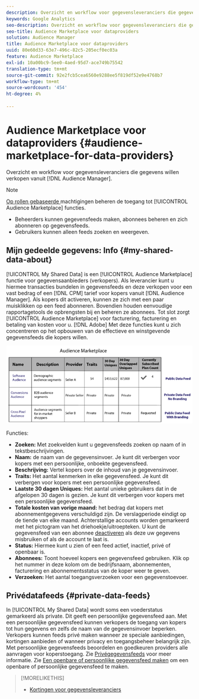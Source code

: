 ```yaml
---
description: Overzicht en workflow voor gegevensleveranciers die gegevens vanuit de Audience Manager willen verkopen.
keywords: Google Analytics
seo-description: Overzicht en workflow voor gegevensleveranciers die gegevens vanuit de Audience Manager willen verkopen.
seo-title: Audience Marketplace voor dataproviders
solution: Audience Manager
title: Audience Marketplace voor dataproviders
uuid: 80e60d33-63e7-496c-82c5-205ecf0ec03a
feature: Audience Marketplace
exl-id: 10a00bc9-5ee0-4aed-95d7-ace749b75542
translation-type: tm+mt
source-git-commit: 92e2fcb5cea6560e9288ee5f819df52e9e4768b7
workflow-type: tm+mt
source-wordcount: '454'
ht-degree: 4%

---
```


# Audience Marketplace voor dataproviders {#audience-marketplace-for-data-providers}

Overzicht en workflow voor gegevensleveranciers die gegevens willen verkopen vanuit [!DNL Audience Manager].

<!-- c_marketplace_provider.xml -->

>[!NOTE]
>
>[Op rollen gebaseerde ](../../../reporting/reports-dashboard.md) machtigingen beheren de toegang tot  [!UICONTROL Audience Marketplace] functies.
>
>* Beheerders kunnen gegevensfeeds maken, abonnees beheren en zich abonneren op gegevensfeeds.
>* Gebruikers kunnen alleen feeds zoeken en weergeven.


## Mijn gedeelde gegevens: Info {#my-shared-data-about}

[!UICONTROL My Shared Data] is een  [!UICONTROL Audience Marketplace] functie voor gegevensaanbieders (verkopers). Als leverancier kunt u hiermee transacties bundelen in gegevensfeeds en deze verkopen voor een vast bedrag of een [!DNL CPM] tarief voor kopers vanuit [!DNL Audience Manager]. Als kopers dit activeren, kunnen ze zich met een paar muisklikken op een feed abonneren. Bovendien houden eenvoudige rapportagetools de opbrengsten bij en beheren ze abonnees. Tot slot zorgt [!UICONTROL Audience Marketplace] voor facturering, facturering en betaling van kosten voor u. [!DNL Adobe] Met deze functies kunt u zich concentreren op het opbouwen van de effectieve en winstgevende gegevensfeeds die kopers willen.

![](assets/seller_marketplace.png)

<!-- c_myshared_data.xml -->

Functies:

* **Zoeken:** Met zoekvelden kunt u gegevensfeeds zoeken op naam of in tekstbeschrijvingen.
* **Naam:** de naam van de gegevensinvoer. Je kunt dit verbergen voor kopers met een persoonlijke, onboekte gegevensfeed.
* **Beschrijving:** Vertel kopers over de inhoud van je gegevensinvoer.
* **Traits:** Het aantal kenmerken in elke gegevensfeed. Je kunt dit verbergen voor kopers met een persoonlijke gegevensfeed.
* **Laatste 30 dagen Uniques:** Het aantal unieke gebruikers dat in de afgelopen 30 dagen is gezien. Je kunt dit verbergen voor kopers met een persoonlijke gegevensfeed.
* **Totale kosten van vorige maand:** het bedrag dat kopers met abonnementgegevens verschuldigd zijn. De verslagperiode eindigt op de tiende van elke maand. Achterstallige accounts worden gemarkeerd met het pictogram van het driehoekje/uitroepteken. U kunt de gegevensfeed van een abonnee [deactiveren](../../../features/audience-marketplace/marketplace-data-providers/marketplace-create-manage-feeds.md#deactivate-data-feed) als deze uw gegevens misbruiken of als de account te laat is.
* **Status:**  Hiermee kunt u zien of een feed actief, inactief, privé of openbaar is.
* **Abonnees:** Toont hoeveel kopers een gegevensfeed gebruiken. Klik op het nummer in deze kolom om de bedrijfsnaam, abonnementen, facturering en abonnementsstatus van de koper weer te geven.
* **Verzoeken:** Het aantal toegangsverzoeken voor een gegevenstoevoer.

## Privédatafeeds {#private-data-feeds}

In [!UICONTROL My Shared Data] wordt soms een voederstatus gemarkeerd als private. Dit geeft een persoonlijke gegevensfeed aan. Met een persoonlijke gegevensfeed kunnen verkopers de toegang van kopers tot hun gegevens en zelfs de naam van de gegevensinvoer beperken. Verkopers kunnen feeds privé maken wanneer ze speciale aanbiedingen, kortingen aanbieden of wanneer privacy en toegangsbeheer belangrijk zijn. Met persoonlijke gegevensfeeds beoordelen en goedkeuren providers alle aanvragen voor koperstoegang. Zie [Privégegevensfeeds](../../../features/audience-marketplace/marketplace-private-feeds.md) voor meer informatie. Zie [Een openbare of persoonlijke gegevensfeed maken](../../../features/audience-marketplace/marketplace-data-providers/marketplace-create-manage-feeds.md#create-public-private-data-feed) om een openbare of persoonlijke gegevensfeed te maken.

>[!MORELIKETHIS]
>
>* [Kortingen voor gegevensleveranciers](../../../features/audience-marketplace/marketplace-data-providers/marketplace-create-manage-feeds.md#discounts)

